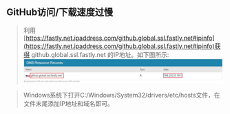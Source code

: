 ## GitHub访问/下载速度过慢

> 利用[https://fastly.net.ipaddress.com/github.global.ssl.fastly.net#ipinfo](https://fastly.net.ipaddress.com/github.global.ssl.fastly.net#ipinfo)获得 github.global.ssl.fastly.net 的IP地址。如下图所示:  
![图片加载失败](https://github.com/Maxwell-L/WriteSomething/blob/master/image/tooSlow1.png)  

> Windows系统下打开C:/Windows/System32/drivers/etc/hosts文件，在文件末尾添加IP地址和域名即可。

